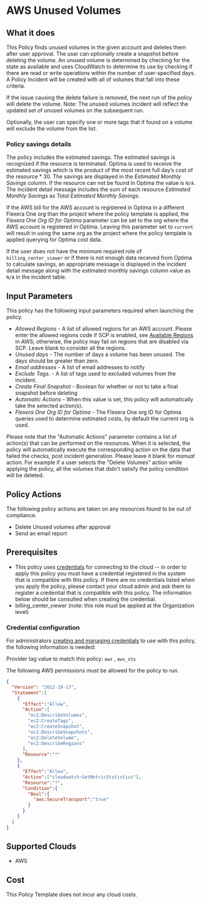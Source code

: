 # AWS Unused Volumes

## What it does

This Policy finds unused volumes in the given account and deletes them after user approval. The user can optionally create a snapshot before deleting the volume. An unused volume is determined by checking for the state as available and uses CloudWatch to determine its use by checking if there are read or write operations within the number of user-specified days. A Policy Incident will be created with all of volumes that fall into these criteria.

If the issue causing the delete failure is removed, the next run of the policy will delete the volume.
Note: The unused volumes incident will reflect the updated set of unused volumes on the subsequent run.

Optionally, the user can specify one or more tags that if found on a volume will exclude the volume from the list.

### Policy savings details

The policy includes the estimated savings. The estimated savings is recognized if the resource is terminated. Optima is used to receive the estimated savings which is the product of the most recent full day’s cost of the resource \* 30. The savings are displayed in the *Estimated Monthly Savings* column. If the resource can not be found in Optima the value is `N/A`. The incident detail message includes the sum of each resource *Estimated Monthly Savings* as *Total Estimated Monthly Savings*.

If the AWS bill for the AWS account is registered in Optima in a different Flexera One org than the project where the policy template is applied, the *Flexera One Org ID for Optima* parameter can be set to the org where the AWS account is registered in Optima. Leaving this parameter set to `current` will result in using the same org as the project where the policy template is applied querying for Optima cost data.

If the user does not have the minimum required role of `billing_center_viewer` or if there is not enough data received from Optima to calculate savings, an appropriate message is displayed in the incident detail message along with the estimated monthly savings column value as `N/A` in the incident table.

## Input Parameters

This policy has the following input parameters required when launching the policy.

- *Allowed Regions* - A list of allowed regions for an AWS account. Please enter the allowed regions code if SCP is enabled, see [Available Regions](https://docs.aws.amazon.com/AWSEC2/latest/UserGuide/using-regions-availability-zones.html#concepts-available-regions) in AWS; otherwise, the policy may fail on regions that are disabled via SCP. Leave blank to consider all the regions.
- *Unused days* - The number of days a volume has been unused. The days should be greater than zero.
- *Email addresses* - A list of email addresses to notify
- *Exclude Tags.* - A list of tags used to excluded volumes from the incident.
- *Create Final Snapshot* - Boolean for whether or not to take a final snapshot before deleting
- *Automatic Actions* - When this value is set, this policy will automatically take the selected action(s).
- *Flexera One Org ID for Optima* - The Flexera One org ID for Optima queries used to determine estimated costs, by default the current org is used.

Please note that the "Automatic Actions" parameter contains a list of action(s) that can be performed on the resources. When it is selected, the policy will automatically execute the corresponding action on the data that failed the checks, post incident generation. Please leave it blank for *manual* action.
For example if a user selects the "Delete Volumes" action while applying the policy, all the volumes that didn't satisfy the policy condition will be deleted.

## Policy Actions

The following policy actions are taken on any resources found to be out of compliance.

- Delete Unused volumes after approval
- Send an email report

## Prerequisites

- This policy uses [credentials](https://docs.rightscale.com/policies/users/guides/credential_management.html) for connecting to the cloud -- in order to apply this policy you must have a credential registered in the system that is compatible with this policy. If there are no credentials listed when you apply the policy, please contact your cloud admin and ask them to register a credential that is compatible with this policy. The information below should be consulted when creating the credential.
- billing_center_viewer (note: this role must be applied at the Organization level)

### Credential configuration

For administrators [creating and managing credentials](https://docs.rightscale.com/policies/users/guides/credential_management.html) to use with this policy, the following information is needed:

Provider tag value to match this policy: `aws` , `aws_sts`

The following AWS permissions must be allowed for the policy to run.

```json
{
  "Version": "2012-10-17",
  "Statement":[
    {
      "Effect":"Allow",
      "Action":[
        "ec2:DescribeVolumes",
        "ec2:CreateTags",
        "ec2:CreateSnapshot",
        "ec2:DescribeSnapshots",
        "ec2:DeleteVolume",
        "ec2:DescribeRegions"
      ],
      "Resource":"*"
    },
    {
      "Effect":"Allow",
      "Action":["cloudwatch:GetMetricStatistics"],
      "Resource":"*",
      "Condition":{
        "Bool":{
          "aws:SecureTransport":"true"
        }
      }
    }
  ]
}
```

## Supported Clouds

- AWS

## Cost

This Policy Template does not incur any cloud costs.
